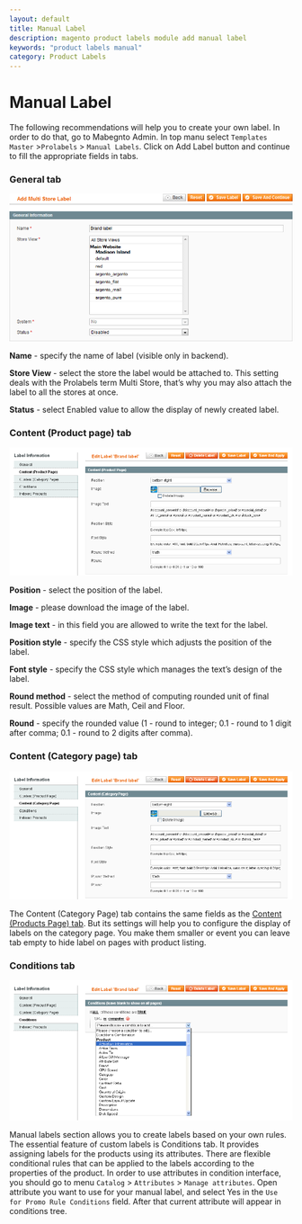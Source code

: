 ```yaml
---
layout: default
title: Manual Label
description: magento product labels module add manual label
keywords: "product labels manual"
category: Product Labels
---
```


# Manual Label

The following recommendations will help you to create your own label. In order
to do that, go to Mabegnto Admin. In top manu select `Templates Master` >`Prolabels` > `Manual Labels`. Click on Add Label button and continue to fill the appropriate fields in tabs.

### General tab

![Manual label - general tab](/images/m1/extensions/prolabels/backend/manual_label-general.png)

**Name** - specify the name of label (visible only in backend).

**Store View** - select the store the label would be attached to. This setting
deals with the Prolabels term Multi Store, that’s why you may also attach the
label to all the stores at once.

**Status** - select Enabled value to allow the display of newly created label.

### Content (Product page) tab

![Manual label - product page tab](/images/m1/extensions/prolabels/backend/manual_label-product.png)

**Position** - select the position of the label.

**Image** - please download the image of the label.

**Image text** - in this field you are allowed to write the text for the label.

**Position style** - specify the CSS style which adjusts the position of the label.

**Font style** - specify the CSS style which manages the text’s design of the label.

**Round method** - select the method of computing rounded unit of final
result. Possible values are Math, Ceil and Floor.

**Round** - specify the rounded value (1 - round to integer; 0.1 - round to 1
digit after comma; 0.1 - round to 2 digits after comma).

### Content (Category page) tab

![Manual label - category page tab](/images/m1/extensions/prolabels/backend/manual_label-category.png)

The Content (Category Page) tab contains the same fields as the
[Content (Products Page) tab](#content-product-page-tab). But its settings will help you to configure the display of labels on the category page. You
make them smaller or event you can leave tab empty to hide label on pages with
product listing.

### Conditions tab

![Manual label - conditions tab](/images/m1/extensions/prolabels/backend/manual_label-conditions.png)

Manual labels section allows you to create labels based on your own rules. The
essential feature of custom labels is Conditions tab. It provides assigning
labels for the products using its attributes. There are flexible conditional
rules that can be applied to the labels according to the properties of the
product. In order to use attributes in condition interface, you should go to
menu `Catalog` > `Attributes` > `Manage attributes`. Open attribute you want
to use for your manual label, and select Yes in the
`Use for Promo Rule Conditions` field. After that current attribute will
appear in conditions tree.


